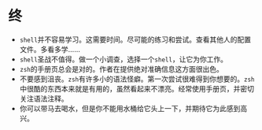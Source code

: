 # 终

- `shell`并不容易学习。这需要时间。尽可能的练习和尝试。查看其他人的配置文件。多看多学……
- `shell`圣战不值得。做一个小调查，选择一个`shell`，让它为你工作。
- `zsh`的手册页总会是对的。作者在提供绝对准确信息这方面很出色。
- 不要感到沮丧。`zsh`有许多小的语法怪癖。第一次尝试很难得到你想要的。`zsh`中很酷的东西本来就是有用的，虽然看起来不漂亮。经常使用手册页，并密切关注语法注释。
- 你可以带马去喝水，但是你不能用水桶给它头上一下，并期待它为此感到高兴。

